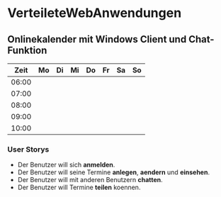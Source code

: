 # VerteileteWebAnwendungen

## Onlinekalender mit Windows Client und Chat-Funktion



| Zeit    | Mo | Di | Mi | Do | Fr | Sa | So |
|---------|----|----|----|----|----|----|----|
| 06:00   |    |    |    |    |    |    |    |
| 07:00   |    |    |    |    |    |    |    |
| 08:00   |    |    |    |    |    |    |    |
| 09:00   |    |    |    |    |    |    |    |
| 10:00   |    |    |    |    |    |    |    |


### User Storys
- Der Benutzer will sich **anmelden**.
- Der Benutzer will seine Termine **anlegen**, **aendern** und **einsehen**.
- Der Benutzer will mit anderen Benutzern **chatten**.
- Der Benutzer will Termine **teilen** koennen.
